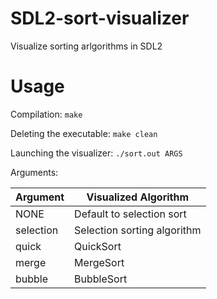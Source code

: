 # SDL2-sort-visualizer
Visualize sorting arlgorithms in SDL2
# Usage
Compilation:
`make`

Deleting the executable:
`make clean`

Launching the visualizer:
`./sort.out ARGS`

Arguments:

|Argument|Visualized Algorithm|
|---|---|
|NONE|Default to selection sort|
|selection|Selection sorting algorithm|
|quick|QuickSort|
|merge|MergeSort|
|bubble|BubbleSort|

